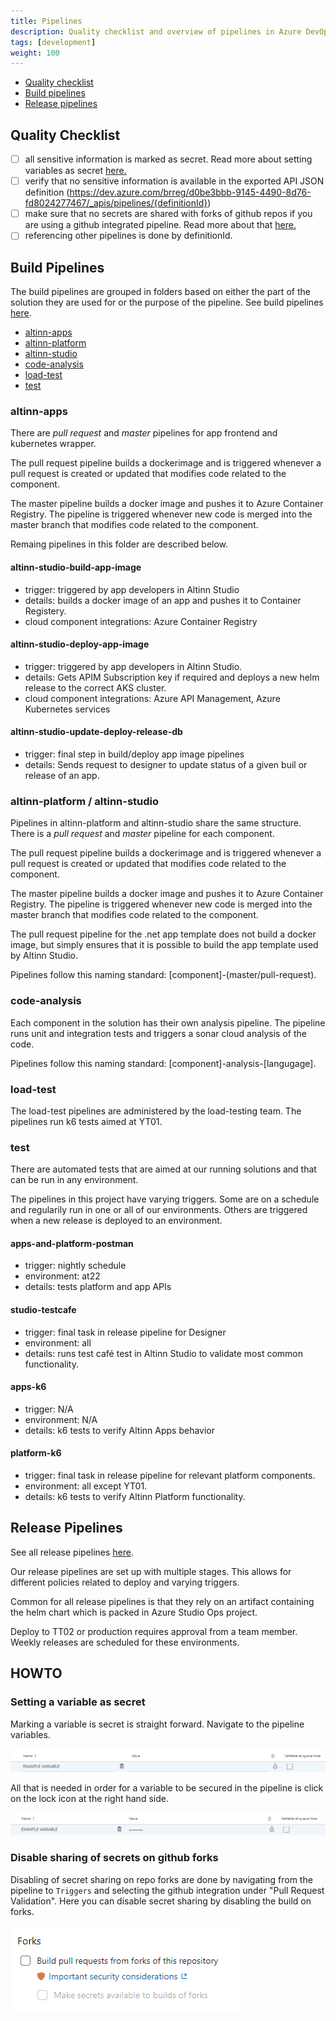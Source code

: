 ```yaml
---
title: Pipelines
description: Quality checklist and overview of pipelines in Azure DevOps
tags: [development]
weight: 100
---
```


- [Quality checklist](#quality-checklist)
- [Build pipelines](#build-pipelines)
- [Release pipelines](#release-pipelines)

## Quality Checklist

- [ ] all sensitive information is marked as secret. Read more about setting variables as secret [here.](#setting-a-variable-as-secret)
- [ ] verify that no sensitive information is available in the exported API JSON definition (https://dev.azure.com/brreg/d0be3bbb-9145-4490-8d76-fd8024277467/_apis/pipelines/{definitionId})
- [ ] make sure that no secrets are shared with forks of github repos if you are using a github integrated pipeline. Read more about that  [here.](#disable-sharing-of-secrets-on-github-forks)
- [ ] referencing other pipelines is done by definitionId.

## Build Pipelines

The build pipelines are grouped in folders based on either the part of the solution they are used for
or the purpose of the pipeline. See build pipelines [here](https://dev.azure.com/brreg/altinn-studio/_build?treeState=XGFsdGlubi1hcHBz&view=folders).

- [altinn-apps](#altinn-apps)
- [altinn-platform](#altinn-platform)
- [altinn-studio](#altinn-studio)
- [code-analysis](#code-analysis)
- [load-test](#load-test)
- [test](#test)

### altinn-apps

There are _pull request_ and _master_ pipelines for app frontend and kubernetes wrapper.

The pull request pipeline builds a dockerimage and is triggered whenever a pull request is created or updated
that modifies code related to the component.

The master pipeline builds a docker image and pushes it to Azure Container Registry.
The pipeline is triggered whenever new code is merged into the master branch that modifies code related to the component.

Remaing pipelines in this folder are described below.

#### altinn-studio-build-app-image

- trigger: triggered by app developers in Altinn Studio
- details: builds a docker image of an app and pushes it to Container Registery.
- cloud component integrations: Azure Container Registry

#### altinn-studio-deploy-app-image

- trigger: triggered by app developers in Altinn Studio.
- details: Gets APIM Subscription key if required and deploys a new helm release to the correct AKS cluster.
- cloud component integrations: Azure API Management, Azure Kubernetes services

#### altinn-studio-update-deploy-release-db

- trigger: final step in build/deploy app image pipelines
- details: Sends request to designer to update status of a given buil or release of an app.

### altinn-platform / altinn-studio

Pipelines in altinn-platform and altinn-studio share the same structure.
There is a _pull request_ and _master_ pipeline for each component.

The pull request pipeline builds a dockerimage and is triggered whenever a pull request is created or updated
that modifies code related to the component.

The master pipeline builds a docker image and pushes it to Azure Container Registry.
The pipeline is triggered whenever new code is merged into the master branch that modifies code related to the component.

The pull request pipeline for the .net app template does not build a docker image,
but simply ensures that it is possible to build the app template used by Altinn Studio.

Pipelines follow this naming standard: [component]-(master/pull-request).

### code-analysis

Each component in the solution has their own analysis pipeline.
The pipeline runs unit and integration tests and triggers a sonar cloud analysis of the code.

Pipelines follow this naming standard: [component]-analysis-[langugage].

### load-test

The load-test pipelines are administered by the load-testing team.
The pipelines run k6 tests aimed at YT01.

### test

There are automated tests that are aimed at our running solutions and that
can be run in any environment.

The pipelines in this project have varying triggers. Some are
on a schedule and regularily run in one or all of our environments.
Others are triggered when a new release is deployed to an environment.

#### apps-and-platform-postman

- trigger: nightly schedule
- environment: at22
- details: tests platform and app APIs

#### studio-testcafe

- trigger: final task in release pipeline for Designer
- environment: all
- details: runs test café test in Altinn Studio to validate most common functionality.

#### apps-k6

- trigger: N/A
- environment: N/A
- details: k6 tests to verify Altinn Apps behavior

#### platform-k6

- trigger: final task in release pipeline for relevant platform components.
- environment: all except YT01.
- details: k6 tests to verify Altinn Platform functionality.

## Release Pipelines

See all release pipelines [here](https://dev.azure.com/brreg/altinn-studio/_release?_a=releases&view=all&path=%5C).

Our release pipelines are set up with multiple stages.
This allows for different policies related to deploy and varying triggers.

Common for all release pipelines is that they rely on an artifact
containing the helm chart which is packed in Azure Studio Ops project.

Deploy to TT02 or production requires approval from a team member.
Weekly releases are scheduled for these environments.

## HOWTO

### Setting a variable as secret

Marking a variable is secret is straight forward. Navigate to the pipeline variables. 

![Pipeline variable](secret_variable.PNG "Pipeline variable")

All that is needed in order for a variable to be secured in the pipeline is click on the lock icon at the right hand side.

![Pipeline variable marked secret](secret_variable_marked.PNG "Pipeline variable marked secret")

### Disable sharing of secrets on github forks

Disabling of secret sharing on repo forks are done by navigating from the pipeline to `Triggers` and selecting the github integration under "Pull Request Validation". Here you can disable secret sharing by disabling the build on forks.

![Disable fork sercret sharing](secret_forks.PNG "Disable fork sercret sharing")
